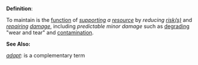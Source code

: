 **Definition**:

To maintain is the [function](https://github.com/gcassel/Modular-Organization-Terminology/blob/master/terms/function.md) of *[supporting](https://github.com/gcassel/Modular-Organization-Terminology/blob/master/terms/support.md) a [resource](https://github.com/gcassel/Modular-Organization-Terminology/blob/master/terms/resource.md)* by *reducing [risk(s)](https://github.com/gcassel/Modular-Organization-Terminology/blob/master/terms/risk.md)* and *[repairing](https://github.com/gcassel/Modular-Organization-Terminology/blob/master/terms/repair.md) [damage](https://github.com/gcassel/Modular-Organization-Terminology/blob/master/terms/damage.md)*, including *predictable minor damage* such as [degrading](https://github.com/gcassel/Modular-Organization-Terminology/blob/master/terms/degrade.md) "wear and tear" and [contamination](https://github.com/gcassel/Modular-Organization-Terminology/blob/master/terms/contaminate.md).

**See Also:**  

*[adapt](https://github.com/gcassel/Modular-Organization-Terminology/blob/master/terms/adapt.md)*: is a complementary term
